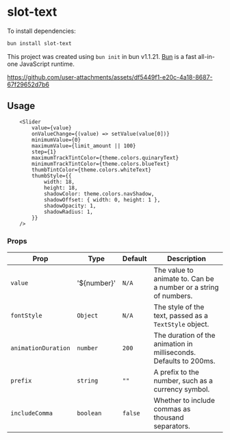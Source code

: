 # slot-text

To install dependencies:

```bash
bun install slot-text
```

This project was created using `bun init` in bun v1.1.21. [Bun](https://bun.sh) is a fast all-in-one JavaScript runtime.

https://github.com/user-attachments/assets/df5449f1-e20c-4a18-8687-67f29652d7b6


## Usage

```
    <Slider
        value={value}
        onValueChange={(value) => setValue(value[0])}
        minimumValue={0}
        maximumValue={limit_amount || 100}
        step={1}
        maximumTrackTintColor={theme.colors.quinaryText}
        minimumTrackTintColor={theme.colors.blueText}
        thumbTintColor={theme.colors.whiteText}
        thumbStyle={{
            width: 18,
            height: 18,
            shadowColor: theme.colors.navShadow,
            shadowOffset: { width: 0, height: 1 },
            shadowOpacity: 1,
            shadowRadius: 1,
        }}
    />
```

### Props

| Prop                | Type                  | Default  | Description                                                                                      |
|---------------------|-----------------------|----------|--------------------------------------------------------------------------------------------------|
| `value`             | '${number}'  | `N/A`    | The value to animate to. Can be a number or a string of numbers.                                  |
| `fontStyle`         | `Object`              | `N/A`    | The style of the text, passed as a `TextStyle` object.                                            |
| `animationDuration`  | `number`              | `200`    | The duration of the animation in milliseconds. Defaults to 200ms.                                 |
| `prefix`            | `string`              | `""`     | A prefix to the number, such as a currency symbol.                                                |
| `includeComma`      | `boolean`             | `false`  | Whether to include commas as thousand separators.                                                 |
